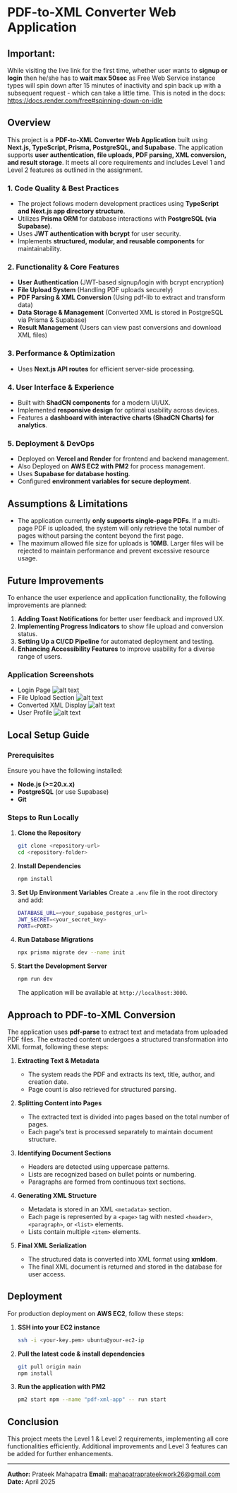 # PDF-to-XML Converter Web Application

## Important:
While visiting the live link for the first time, whether user wants to **signup or login** then he/she has to **wait max 50sec** as Free Web Service instance types will spin down after 15 minutes of inactivity and spin back up with a subsequent request - which can take a little time. This is noted in the docs: https://docs.render.com/free#spinning-down-on-idle

## Overview
This project is a **PDF-to-XML Converter Web Application** built using **Next.js, TypeScript, Prisma, PostgreSQL, and Supabase**. The application supports **user authentication, file uploads, PDF parsing, XML conversion, and result storage**. It meets all core requirements and includes Level 1 and Level 2 features as outlined in the assignment.

### **1. Code Quality & Best Practices**
- The project follows modern development practices using **TypeScript and Next.js app directory structure**.
- Utilizes **Prisma ORM** for database interactions with **PostgreSQL (via Supabase)**.
- Uses **JWT authentication with bcrypt** for user security.
- Implements **structured, modular, and reusable components** for maintainability.

### **2. Functionality & Core Features**
- **User Authentication** (JWT-based signup/login with bcrypt encryption)
- **File Upload System** (Handling PDF uploads securely)
- **PDF Parsing & XML Conversion** (Using pdf-lib to extract and transform data)
- **Data Storage & Management** (Converted XML is stored in PostgreSQL via Prisma & Supabase)
- **Result Management** (Users can view past conversions and download XML files)

### **3. Performance & Optimization**
- Uses **Next.js API routes** for efficient server-side processing.

### **4. User Interface & Experience**
- Built with **ShadCN components** for a modern UI/UX.
- Implemented **responsive design** for optimal usability across devices.
- Features a **dashboard with interactive charts (ShadCN Charts) for analytics**.

### **5. Deployment & DevOps**
- Deployed on **Vercel and Render** for frontend and backend management.
- Also Deployed on **AWS EC2 with PM2** for process management.
- Uses **Supabase for database hosting**.
- Configured **environment variables for secure deployment**.

## Assumptions & Limitations

- The application currently **only supports single-page PDFs**. If a multi-page PDF is uploaded, the system will only retrieve the total number of pages without parsing the content beyond the first page.
- The maximum allowed file size for uploads is **10MB**. Larger files will be rejected to maintain performance and prevent excessive resource usage.

## Future Improvements

To enhance the user experience and application functionality, the following improvements are planned:

1. **Adding Toast Notifications** for better user feedback and improved UX.
2. **Implementing Progress Indicators** to show file upload and conversion status.
3. **Setting Up a CI/CD Pipeline** for automated deployment and testing.
4. **Enhancing Accessibility Features** to improve usability for a diverse range of users.

### Application Screenshots

- Login Page
![alt text](frontend/public/cr_login.png)
- File Upload Section
![alt text](frontend/public/cr_fileUpload.png)
- Converted XML Display
![alt text](frontend/public/cr_xmlPreview.png)
- User Profile
![alt text](frontend/public/cr_userProfile.png)


## Local Setup Guide

### Prerequisites
Ensure you have the following installed:
- **Node.js (>=20.x.x)**
- **PostgreSQL** (or use Supabase)
- **Git**

### Steps to Run Locally

1. **Clone the Repository**
   ```sh
   git clone <repository-url>
   cd <repository-folder>
   ```

2. **Install Dependencies**
   ```sh
   npm install
   ```

3. **Set Up Environment Variables**
   Create a `.env` file in the root directory and add:
   ```sh
   DATABASE_URL=<your_supabase_postgres_url>
   JWT_SECRET=<your_secret_key>
   PORT=<PORT>
   ```

4. **Run Database Migrations**
   ```sh
   npx prisma migrate dev --name init
   ```

5. **Start the Development Server**
   ```sh
   npm run dev
   ```
   The application will be available at `http://localhost:3000`.

## Approach to PDF-to-XML Conversion

The application uses **pdf-parse** to extract text and metadata from uploaded PDF files. The extracted content undergoes a structured transformation into XML format, following these steps:

1. **Extracting Text & Metadata**
   - The system reads the PDF and extracts its text, title, author, and creation date.
   - Page count is also retrieved for structured parsing.

2. **Splitting Content into Pages**
   - The extracted text is divided into pages based on the total number of pages.
   - Each page's text is processed separately to maintain document structure.

3. **Identifying Document Sections**
   - Headers are detected using uppercase patterns.
   - Lists are recognized based on bullet points or numbering.
   - Paragraphs are formed from continuous text sections.

4. **Generating XML Structure**
   - Metadata is stored in an XML `<metadata>` section.
   - Each page is represented by a `<page>` tag with nested `<header>`, `<paragraph>`, or `<list>` elements.
   - Lists contain multiple `<item>` elements.

5. **Final XML Serialization**
   - The structured data is converted into XML format using **xmldom**.
   - The final XML document is returned and stored in the database for user access.

## Deployment

For production deployment on **AWS EC2**, follow these steps:

1. **SSH into your EC2 instance**
   ```sh
   ssh -i <your-key.pem> ubuntu@your-ec2-ip
   ```
2. **Pull the latest code & install dependencies**
   ```sh
   git pull origin main
   npm install
   ```
3. **Run the application with PM2**
   ```sh
   pm2 start npm --name "pdf-xml-app" -- run start
   ```

## Conclusion
This project meets the Level 1 & Level 2 requirements, implementing all core functionalities efficiently. Additional improvements and Level 3 features can be added for further enhancements.

---

**Author:** Prateek Mahapatra
**Email:** mahapatraprateekwork26@gmail.com
**Date:** April 2025
